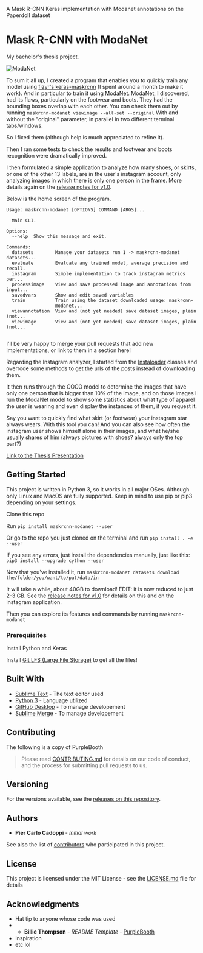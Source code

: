 A Mask R-CNN Keras implementation with Modanet annotations on the Paperdoll dataset

# Mask R-CNN with ModaNet

My bachelor's thesis project.

![ModaNet](https://github.com/eBay/modanet/blob/master/logo/modanet_logo2.png)

To sum it all up, I created a program that enables you to quickly train any model using [fizyr's keras-maskrcnn](https://github.com/fizyr/keras-maskrcnn) (I spent around a month to make it work).
And in particular to train it using [ModaNet](https://github.com/eBay/modanet).
ModaNet, I discovered, had its flaws, particularly on the footwear and boots. They had the bounding boxes overlap with each other.
You can check them out by running `maskrcnn-modanet viewimage --all-set --original`
With and without the "original" parameter, in parallel in two different terminal tabs/windows.

So I fixed them (although help is much appreciated to refine it).

Then I ran some tests to check the results and footwear and boots recognition were dramatically improved.

I then formulated a simple application to analyze how many shoes, or skirts, or one of the other 13 labels, are in the user's instagram account, only analyzing images in which there is only one person in the frame. More details again on the [release notes for v1.0](https://github.com/cad0p/maskrcnn-modanet/releases/tag/v1.0).

Below is the home screen of the program.

```
Usage: maskrcnn-modanet [OPTIONS] COMMAND [ARGS]...

  Main CLI.

Options:
  --help  Show this message and exit.

Commands:
  datasets        Manage your datasets run 1 -> maskrcnn-modanet datasets...
  evaluate        Evaluate any trained model, average precision and recall.
  instagram       Simple implementation to track instagram metrics per...
  processimage    View and save processed image and annotations from input...
  savedvars       Show and edit saved variables
  train           Train using the dataset downloaded usage: maskrcnn-
                  modanet...
  viewannotation  View and (not yet needed) save dataset images, plain (not...
  viewimage       View and (not yet needed) save dataset images, plain (not...


```
I'll be very happy to merge your pull requests that add new implementations, or link to them in a section here!

Regarding the Instagram analyzer, I started from the [Instaloader](https://github.com/instaloader) classes and overrode some methods to get the urls of the posts instead of downloading them.

It then runs through the COCO model to determine the images that have only one person that is bigger than 10% of the image, and on those images I run the ModaNet model to show some statistics about what type of apparel the user is wearing and even display the instances of them, if you request it.

Say you want to quickly find what skirt (or footwear) your instagram star always wears. With this tool you can! And you can also see how often the instagram user shows himself alone in their images, and what he/she usually shares of him (always pictures with shoes? always only the top part?)


[Link to the Thesis Presentation](https://drive.google.com/a/studenti.unipr.it/file/d/1IPyoPsAxFk7EXtFL3K4AbUWVy_VjKb6K/view?usp=drivesdk)

## Getting Started

This project is written in Python 3, so it works in all major OSes. Although only Linux and MacOS are fully supported.
Keep in mind to use pip or pip3 depending on your settings.

Clone this repo

Run `pip install maskrcnn-modanet --user`

Or go to the repo you just cloned on the terminal and run `pip install . -e --user`

If you see any errors, just install the dependencies manually, just like this: `pip3 install --upgrade cython --user`

Now that you've installed it, run `maskrcnn-modanet datasets download the/folder/you/want/to/put/data/in`

It will take a while, about 40GB to download!
EDIT: it is now reduced to just 2-3 GB. See the [release notes for v1.0](https://github.com/cad0p/maskrcnn-modanet/releases/tag/v1.0) for details on this and on the instagram application. 

Then you can explore its features and commands by running `maskrcnn-modanet`

### Prerequisites

Install Python and Keras

Install [Git LFS (Large File Storage)](https://github.com/git-lfs/git-lfs/wiki/Installation) to get all the files!

<!--## Files used

* teslasheet [on my Drive](https://docs.google.com/spreadsheets/d/1wCQQs4Db_8AbxcvRWW3v0yB4pYNEC7v6ckFMnnmIEE4/edit?usp=sharing) - created with [SourceFiles](SourceFiles) taken from [Tesla Motors Club Forum](https://teslamotorsclub.com/tmc/threads/breaking-down-the-model-s-range-calculator-hidden-features-and-data.94675/#post-2692441)-->

## Built With

* [Sublime Text](https://www.sublimetext.com/) - The text editor used
* [Python 3](https://www.python.org) - Language utilized
* [GitHub Desktop](https://desktop.github.com/) - To manage developement
* [Sublime Merge](https://www.sublimemerge.com/) - To manage developement

## Contributing

The following is a copy of PurpleBooth
> Please read [CONTRIBUTING.md](https://gist.github.com/PurpleBooth/b24679402957c63ec426) for details on our code of conduct, and the process for submitting pull requests to us.

## Versioning

For the versions available, see the [releases on this repository](../../releases). 

## Authors

* **Pier Carlo Cadoppi** - *Initial work*

See also the list of [contributors](../../contributors) who participated in this project.

## License

This project is licensed under the MIT License - see the [LICENSE.md](LICENSE.md) file for details

## Acknowledgments

* Hat tip to anyone whose code was used
*  * **Billie Thompson** - *README Template* - [PurpleBooth](https://github.com/PurpleBooth)
* Inspiration
* etc lol
